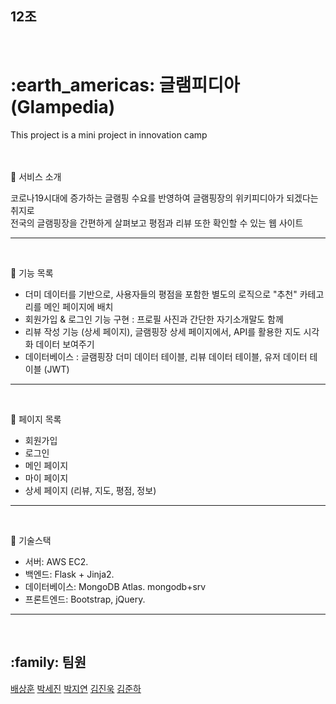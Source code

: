 <h2> 12조 </h2>
<br>
<h1> :earth_americas: 글램피디아 (Glampedia) </h1>
This project is a mini project in innovation camp
<br>
<br>
<br>

:mega: 서비스 소개

코로나19시대에 증가하는 글램핑 수요를 반영하여 글램핑장의 위키피디아가 되겠다는 취지로 <br>
전국의 글램핑장을 간편하게 살펴보고 평점과 리뷰 또한 확인할 수 있는 웹 사이트

-------------
<br>

:wrench: 기능 목록 
- 더미 데이터를 기반으로, 사용자들의 평점을 포함한 별도의 로직으로 "추천" 카테고리를 메인 페이지에 배치 <br>
- 회원가입 & 로그인 기능 구현 : 프로필 사진과 간단한 자기소개말도 함께 <br>
- 리뷰 작성 기능 (상세 페이지), 글램핑장 상세 페이지에서, API를 활용한 지도 시각화 데이터 보여주기<br>
- 데이터베이스 : 글램핑장 더미 데이터 테이블, 리뷰 데이터 테이블, 유저 데이터 테이블 (JWT)

-------------
<br>

:scroll: 페이지 목록 
- 회원가입 <br>
- 로그인 <br>
- 메인 페이지  <br>
- 마이 페이지 <br>
- 상세 페이지 (리뷰, 지도, 평점, 정보)

-------------
<br>

:pushpin: 기술스택

- 서버: AWS EC2. <br>
- 백엔드: Flask + Jinja2. <br>
- 데이터베이스: MongoDB Atlas. mongodb+srv <br>
- 프론트엔드: Bootstrap, jQuery. 

-------------
<br>

<h2> :family: 팀원 </h2>

[배상훈](https://github.com/bsh9254) 
[박세진](https://github.com/codesejin)
[박지연](https://github.com/Jeeyeonn)
[김진욱](https://github.com/sparklaunch)
[김준하](https://github.com/Dev-Dotoli)
